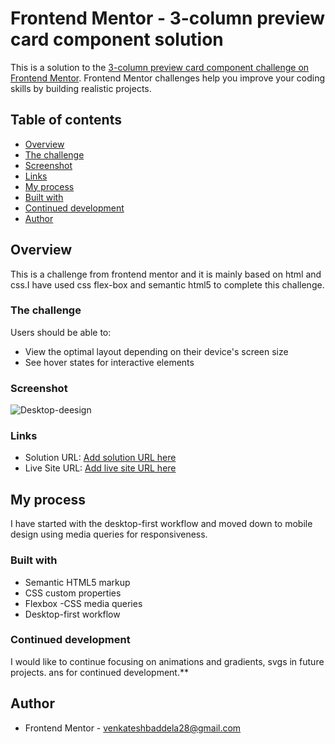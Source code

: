 # Frontend Mentor - 3-column preview card component solution

This is a solution to the [3-column preview card component challenge on Frontend Mentor](https://www.frontendmentor.io/challenges/3column-preview-card-component-pH92eAR2-). Frontend Mentor challenges help you improve your coding skills by building realistic projects.

## Table of contents

- [Overview](#overview)
- [The challenge](#the-challenge)
- [Screenshot](#screenshot)
- [Links](#links)
- [My process](#my-process)
- [Built with](#built-with)
- [Continued development](#continued-development)
- [Author](#author)

## Overview

This is a challenge from frontend mentor and it is mainly based on html and css.I have used css flex-box and semantic html5 to complete this challenge.

### The challenge

Users should be able to:

- View the optimal layout depending on their device's screen size
- See hover states for interactive elements

### Screenshot

![Desktop-deesign](https://user-images.githubusercontent.com/84497133/119615490-13c5ef00-be1d-11eb-8d17-45cff2593305.png)


### Links

- Solution URL: [Add solution URL here](https://github.com/venkateshbaddela/3-column-card)
- Live Site URL: [Add live site URL here](https://venkateshbaddela.github.io/3-column-card/)

## My process

I have started with the desktop-first workflow and moved down to mobile design using media queries for responsiveness.

### Built with

- Semantic HTML5 markup
- CSS custom properties
- Flexbox
  -CSS media queries
- Desktop-first workflow

### Continued development

I would like to continue focusing on animations and gradients, svgs in future projects.
ans for continued development.\*\*

## Author

- Frontend Mentor - [venkateshbaddela28@gmail.com](https://www.frontendmentor.io/profile/venkateshbaddela)

